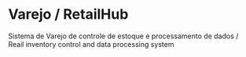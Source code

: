 # Varejo / RetailHub
Sistema de Varejo de controle de estoque e processamento de dados / Reail inventory control and data processing system
